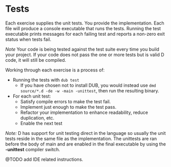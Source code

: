 # Tests


Each exercise supplies the unit tests. You provide the implementation.
Each file will produce a console executable that runs the tests. Running the test executable
prints messages for each failing test and reports a non-zero exit status when tests fail.


*Note* Your code is being tested against the test suite every time you build your project.
If your code does not pass the one or more tests but is valid D code, it will still be compiled.


Working through each exercise is a process of:

* Running the tests with `dub test`
  * If you have chosen not to install DUB, you would instead use `dmd source/*.d -de -w -main -unittest`, then run the resulting binary.
* For each unit test:
  * Satisfy compile errors to make the test fail.
  * Implement just enough to make the test pass.
  * Refactor your implementation to enhance readability, reduce duplication, etc.
  * Enable the next test

*Note:* D has support for unit testing direct in the language so usually the unit tests
reside in the same file as the implementation. The unittests are ran before the body of
main and are enabled in the final executable by using the **-unittest** compiler switch.

@TODO add IDE related instructions.

